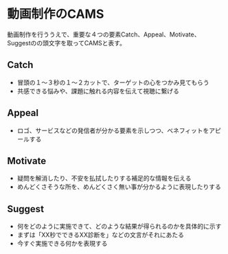 # 動画制作のCAMS

動画制作を行ううえで、重要な４つの要素Catch、Appeal、Motivate、Suggestのの頭文字を取ってCAMSと表す。

## Catch
- 冒頭の１〜３秒の１〜２カットで、ターゲットの心をつかみ見てもらう
- 共感できる悩みや、課題に触れる内容を伝えて視聴に繋げる

## Appeal
- ロゴ、サービスなどの発信者が分かる要素を示しつつ、ベネフィットをアピールする

## Motivate
- 疑問を解消したり、不安を払拭したりする補足的な情報を伝える
- めんどくさそうな所を、めんどくさく無い事が分かるように表現したりする

## Suggest
- 何をどのように実施できて、どのような結果が得られるのかを具体的に示す
- まずは「XX秒でできるXX診断を」などの文言がそれにあたる
- 今すぐ実施できる何かを表現する

